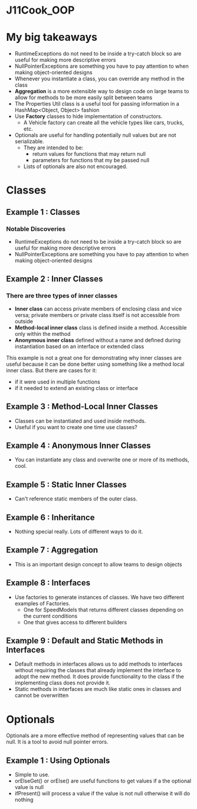 # J11Cook_OOP


# My big takeaways
- RuntimeExceptions do not need to be inside a try-catch block so are useful for making more descriptive errors
- NullPointerExceptions are something you have to pay attention to when making object-oriented designs
- Whenever you instantiate a class, you can override any method in the class
- **Aggregation** is a more extensible way to design code on large teams to allow for methods to be more easily split between teams
- The Properties Util class is a useful tool for passing information in a HashMap<Object, Object> fashion
- Use **Factory** classes to hide implementation of constructors.
	- A Vehicle factory can create all the vehicle types like cars, trucks, etc.
- Optionals are useful for handling potentially null values but are not serializable.
	- They are intended to be:
		- return values for functions that may return null
		- parameters for functions that my be passed null
	- Lists of optionals are also not encouraged. 


# Classes

## Example 1 : Classes

### Notable Discoveries
- RuntimeExceptions do not need to be inside a try-catch block so are useful for making more descriptive errors
- NullPointerExceptions are something you have to pay attention to when making object-oriented designs

## Example 2 : Inner Classes

### There are three types of inner classes
- **Inner class** can access private members of enclosing class and vice versa; private members or private class itself is not accessible from outside
- **Method-local inner class** class is defined inside a method. Accessible only within the method
- **Anonymous inner class** defined without a name and defined during instantiation based on an interface or extended class


This example is not a great one for demonstrating why inner classes are useful because it can be done better using something like a method local inner class. But there are cases for it:
- if it were used in multiple functions
- if it needed to extend an existing class or interface

## Example 3 : Method-Local Inner Classes
- Classes can be instantiated and used inside methods. 
- Useful if you want to create one time use classes?

## Example 4 : Anonymous Inner Classes
- You can instantiate any class and overwrite one or more of its methods, cool.


## Example 5 : Static Inner Classes
- Can't reference static members of the outer class.

## Example 6 : Inheritance
- Nothing special really. Lots of different ways to do it. 

## Example 7 : Aggregation
- This is an important design concept to allow teams to design objects 

## Example 8 : Interfaces
- Use factories to generate instances of classes. We have two different examples of Factories.
	- One for SpeedModels that returns different classes depending on the current conditions
	- One that gives access to different builders

## Example 9 : Default and Static Methods in Interfaces
- Default methods in interfaces allows us to add methods to interfaces without requiring the classes that already implement the interface to adopt the new method. It does provide functionality to the class if the implementing class does not provide it. 
- Static methods in interfaces are much like static ones in classes and cannot be overwritten

# Optionals

Optionals are a more effective method of representing values that can be null. It is a tool to avoid null pointer errors. 

## Example 1 : Using Optionals
- Simple to use. 
- orElseGet() or orElse() are useful functions to get values if a the optional value is null
- ifPresent() will process a value if the value is not null otherwise it will do nothing


